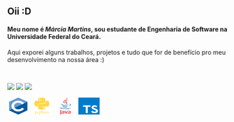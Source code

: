 ## Oii :D
#### Meu nome é _Márcia Martins_, sou estudante de Engenharia de Software na Universidade Federal do Ceará.  
Aqui exporei alguns trabalhos, projetos e tudo que for de benefício pro meu desenvolvimento na nossa área :)

<br/>

![](http://github-profile-summary-cards.vercel.app/api/cards/profile-details?username=marciamart&theme=github_dark)
![](http://github-profile-summary-cards.vercel.app/api/cards/repos-per-language?username=marciamart&theme=github_dark)
![](http://github-profile-summary-cards.vercel.app/api/cards/stats?username=marciamart&theme=github_dark)
  
<div style="display: inline_block">
  
<img align="center" height="40" width="50" src="https://github.com/devicons/devicon/blob/master/icons/c/c-original.svg">
<img align="center" height="40" width="50" src="https://github.com/devicons/devicon/blob/master/icons/python/python-plain-wordmark.svg">
<img align="center" height="40" width="50" src="https://github.com/devicons/devicon/blob/master/icons/java/java-original-wordmark.svg">
<img align="center" height="40" width="50" src="https://github.com/devicons/devicon/blob/master/icons/typescript/typescript-original.svg">

</div>
  

